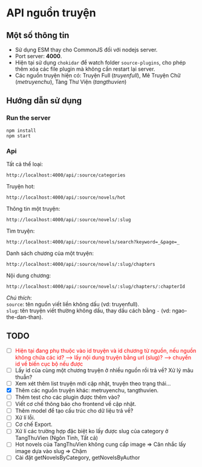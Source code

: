 # API nguồn truyện

## Một số thông tin

-   Sử dụng ESM thay cho CommonJS đối với nodejs server.
-   Port server: **4000**.
-   Hiện tại sử dụng `chokidar` để watch folder `source-plugins`, cho phép thêm xóa các file plugin mà không cần restart lại server.
-   Các nguồn truyện hiện có: Truyện Full (_truyenfull_), Mê Truyện Chữ (_metruyenchu_), Tàng Thư Viện (_tangthuvien_)

## Hướng dẫn sử dụng

### Run the server

```
npm install
npm start
```

### Api

Tất cả thể loại:

```
http://localhost:4000/api/:source/categories
```

Truyện hot:

```
http://localhost:4000/api/:source/novels/hot
```

Thông tin một truyện:

```
http://localhost:4000/api/:source/novels/:slug
```

Tìm truyện:

```
http://localhost:4000/api/:source/novels/search?keyword=_&page=_
```

Danh sách chương của một truyện:

```
http://localhost:4000/api/:source/novels/:slug/chapters
```

Nội dung chương:

```
http://localhost:4000/api/:source/novels/:slug/chapters/:chapterId
```

_Chú thích_:\
`source`: tên nguồn viết liền không dấu (vd: truyenfull).\
`slug`: tên truyện viết thường không dấu, thay dấu cách bằng `-` (vd: ngao-the-dan-than).

## TODO

-   [ ] <span style="color:red">Hiện tại đang phụ thuộc vào id truyện và id chương từ nguồn, nếu nguồn không chứa các id? --> lấy nội dung truyện bằng url (slug)? --> chuyển id về biến cục bộ nếu được</span>
-   [ ] Lấy id của cùng một chương truyện ở nhiều nguồn rồi trả về? Xử lý mâu thuẫn?
-   [ ] Xem xét thêm list truyện mới cập nhật, truyện theo trạng thái...
-   [x] Thêm các nguồn truyện khác: metruyenchu, tangthuvien.
-   [ ] Thêm test cho các plugin được thêm vào?
-   [ ] Viết cơ chế thông báo cho frontend về cập nhật.
-   [ ] Thêm model để tạo cấu trúc cho dữ liệu trả về?
-   [ ] Xử lí lỗi.
-   [ ] Cơ chế Export.
-   [ ] Xử lí các trường hợp đặc biệt ko lấy được slug của category ở TangThuVien (Ngôn Tình, Tất cả)
-   [ ] Hot novels của TangThuVien không cung cấp image => Cân nhắc lấy image dựa vào slug => Chậm
-   [ ] Cài đặt getNovelsByCategory, getNovelsByAuthor
